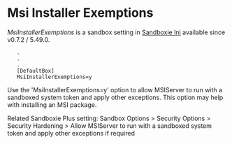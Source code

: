 # Msi Installer Exemptions

_MsiInstallerExemptions_ is a sandbox setting in [Sandboxie Ini](SandboxieIni.md) available since v0.7.2 / 5.49.0.

```
   .
   .
   .
   [DefaultBox]
   MsiInstallerExemptions=y
```

Use the 'MsiInstallerExemptions=y' option to allow MSIServer to run with a sandboxed system token and apply other exceptions. This option may help with installing an MSI package.

Related Sandboxie Plus setting: Sandbox Options > Security Options > Security Hardening > Allow MSIServer to run with a sandboxed system token and apply other exceptions if required
